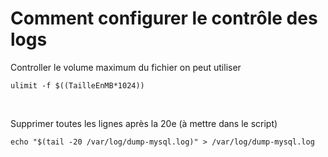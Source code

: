 # Comment configurer le contrôle des logs

Controller le volume maximum du fichier on peut utiliser
```shell
ulimit -f $((TailleEnMB*1024))
```
<br />

Supprimer toutes les lignes après la 20e (à mettre dans le script)
```shell
echo "$(tail -20 /var/log/dump-mysql.log)" > /var/log/dump-mysql.log
```
